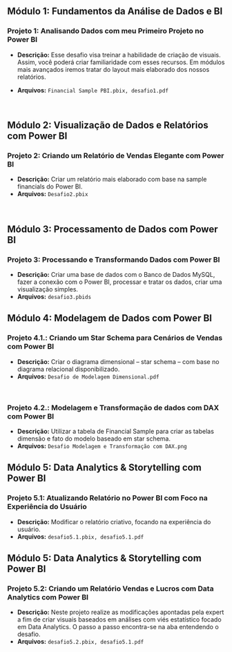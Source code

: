## Módulo 1: Fundamentos da Análise de Dados e BI
### Projeto 1: Analisando Dados com meu Primeiro Projeto no Power BI

- **Descrição:** Esse desafio visa treinar a habilidade de criação de visuais. Assim, você poderá criar familiaridade com esses recursos. Em módulos mais avançados iremos tratar do layout mais elaborado dos nossos relatórios.

- **Arquivos:** `Financial Sample PBI.pbix, desafio1.pdf`

<br/>

## Módulo 2: Visualização de Dados e Relatórios com Power BI
### Projeto 2: Criando um Relatório de Vendas Elegante com Power BI

- **Descrição:** Criar um relatório mais elaborado com base na sample financials do Power BI.
- **Arquivos:** `Desafio2.pbix`

<br/>

## Módulo 3: Processamento de Dados com Power BI
### Projeto 3: Processando e Transformando Dados com Power BI

- **Descrição:** Criar uma base de dados com o Banco de Dados MySQL, fazer a conexão com o Power BI, processar e tratar os dados, criar uma visualização simples.
- **Arquivos:** `desafio3.pbids`

## Módulo 4: Modelagem de Dados com Power BI
### Projeto 4.1.: Criando um Star Schema para Cenários de Vendas com Power BI

- **Descrição:** Criar o diagrama dimensional – star schema – com base no diagrama relacional disponibilizado.
- **Arquivos:** `Desafio de Modelagem Dimensional.pdf`

<br/>

### Projeto 4.2.: Modelagem e Transformação de dados com DAX com Power BI

- **Descrição:** Utilizar a tabela de Financial Sample para criar as tabelas dimensão e fato do modelo baseado em star schema.
- **Arquivos:** `Desafio Modelagem e Transformação com DAX.png`

## Módulo 5: Data Analytics & Storytelling com Power BI
### Projeto 5.1: Atualizando Relatório no Power BI com Foco na Experiência do Usuário

- **Descrição:** Modificar o relatório criativo, focando na experiência do usuário.
- **Arquivos:** `desafio5.1.pbix, desafio5.1.pdf`

## Módulo 5: Data Analytics & Storytelling com Power BI
### Projeto 5.2: Criando um Relatório Vendas e Lucros com Data Analytics com Power BI

- **Descrição:** Neste projeto realize as modificações apontadas pela expert a fim de criar visuais baseados em análises com viés estatístico focado em Data Analytics. O passo a passo encontra-se na aba entendendo o desafio.
- **Arquivos:** `desafio5.2.pbix, desafio5.1.pdf`
